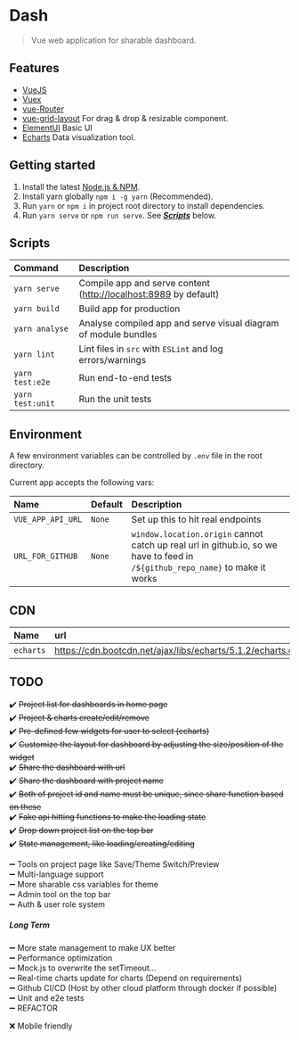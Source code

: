
# Dash
> Vue web application for sharable dashboard.

## Features
 - [VueJS](https://https://vuejs.org/) 
 - [Vuex](https://vuex.vuejs.org/guide/)
 - [vue-Router](https://router.vuejs.org/installation.html#direct-download-cdn)
 - [vue-grid-layout](https://jbaysolutions.github.io/vue-grid-layout/guide/properties.html#gridlayout) For drag & drop & resizable component.
 - [ElementUI](https://element.eleme.cn/#/en-US/component/quickstart) Basic UI 
 - [Echarts](https://echarts.apache.org/examples/en/index.html) Data visualization tool.

## Getting started
1. Install the latest [Node.js & NPM](https://nodejs.org).
2. Install yarn globally `npm i -g yarn` (Recommended).
3. Run `yarn` or `npm i` in project root directory to install dependencies.
4. Run `yarn serve` or `npm run serve`. See ***[Scripts](#scripts)*** below.

## Scripts

| Command           | Description                                                                               |
| :---------------- | :---------------------------------------------------------------------------------------- |
| `yarn serve`      | Compile app and serve content ([http://localhost:8989](http://localhost:8989) by default) |
| `yarn build`      | Build app for production                                                                  |
| `yarn analyse`    | Analyse compiled app and serve visual diagram of module bundles                           |
| `yarn lint`       | Lint files in `src` with `ESLint` and log errors/warnings                                 |
| `yarn test:e2e`   | Run end-to-end tests                                                                      |
| `yarn test:unit`  | Run the unit tests                                                                  |



## Environment
A few environment variables can be controlled by `.env` file in the root directory.

Current app accepts the following vars:

| Name                  | Default       | Description                                                                                                 |
| :-------------------- | :------------ | :---------------------------------------------------------------------------------------------------------- |
| `VUE_APP_API_URL`     | `None`        | Set up this to hit real endpoints               |
| `URL_FOR_GITHUB`      | `None`        | `window.location.origin` cannot catch up real url in github.io, so we have to feed in `/${github_repo_name}` to make it works      |

## CDN

| Name           | url                                                                               |
| :--------------| :-------------------------------------------------------------------------------- |
| `echarts`      | https://cdn.bootcdn.net/ajax/libs/echarts/5.1.2/echarts.common.js                 |


## TODO
:heavy_check_mark: ~~Project list for dashboards in home page~~  
:heavy_check_mark: ~~Project & charts create/edit/remove~~  
:heavy_check_mark: ~~Pre-defined few widgets for user to select (echarts)~~  
:heavy_check_mark: ~~Customize the layout for dashboard by adjusting the size/position of the widget~~  
:heavy_check_mark: ~~Share the dashboard with url~~  
:heavy_check_mark: ~~Share the dashboard with project name~~  
:heavy_check_mark: ~~Both of project id and name must be unique, since share function based on these~~  
:heavy_check_mark: ~~Fake api hitting functions to make the loading state~~  
:heavy_check_mark: ~~Drop down project list on the top bar~~  
:heavy_check_mark: ~~State management, like loading/creating/editing~~  

:heavy_minus_sign: Tools on project page like Save/Theme Switch/Preview  
:heavy_minus_sign: Multi-language support  
:heavy_minus_sign: More sharable css variables for theme  
:heavy_minus_sign: Admin tool on the top bar  
:heavy_minus_sign: Auth & user role system  

##### Long Term
:heavy_minus_sign: More state management to make UX better  
:heavy_minus_sign: Performance optimization  
:heavy_minus_sign: Mock.js to overwrite the setTimeout...  
:heavy_minus_sign: Real-time charts update for charts (Depend on requirements)  
:heavy_minus_sign: Github CI/CD (Host by other cloud platform through docker if possible)  
:heavy_minus_sign: Unit and e2e tests  
:heavy_minus_sign: REFACTOR  

:x: Mobile friendly  


